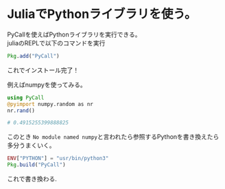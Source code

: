# JuliaでPythonライブラリを使う。

PyCallを使えばPythonライブラリを実行できる。  
juliaのREPLで以下のコマンドを実行
~~~ julia
Pkg.add("PyCall")
~~~

これでインストール完了！

例えばnumpyを使ってみる。
~~~ julia
using PyCall
@pyimport numpy.random as nr
nr.rand()

# 0.4915255399888825
~~~

このとき `No module named numpy`と言われたら参照するPythonを書き換えたら多分うまくいく。
~~~ julia
ENV["PYTHON"] = "usr/bin/python3"
Pkg.build("PyCall")
~~~
これで書き換わる.


